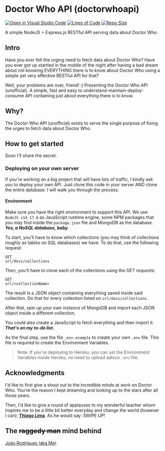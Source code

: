 # Doctor Who API (doctorwhoapi)

[![Open in Visual Studio Code](https://open.vscode.dev/badges/open-in-vscode.svg)](https://open.vscode.dev/joaodath/doctorwhoapi)
[![Lines of Code](https://img.shields.io/tokei/lines/github/joaodath/doctorwhoapi)](https://img.shields.io/tokei/lines/github/joaodath/doctorwhoapi)
[![Repo Size](https://img.shields.io/github/repo-size/joaodath/doctorwhoapi)](https://img.shields.io/github/repo-size/joaodath/doctorwhoapi)

A simple NodeJS + Express.js RESTful API serving data about Doctor Who.

## Intro

Have you ever felt the urging need to fetch data about Doctor Who? Have you
ever got up startled in the middle of the night after having a bad dream
about not knowing EVERYTHING there is to know about Doctor Who using a simple
yet very effective RESTful API for that?

Well, your problems are over, friend! :)
Presenting the Doctor Who API (unofficial). A simple, fast and easy to
understand-maintain-deploy-consume API containing just about everything
there is to know.

## Why?

The Doctor Who API (unofficial) exists to serve the single purpose of fixing
the urges to fetch data about Doctor Who.

## How to get started

Soon I'll share the secret.

### Deploying on your own server

If you're working on a big project that will have lots of traffic, I kindly ask
you to deploy your own API. Just clone this code in your server AND clone the
entire database. I will walk you through the process.

#### Environment

Make sure you have the right environment to support this API. 
We use `NodeJS v14.17.6` as JavaScript runtime engine, some NPM packages that 
you may find inside the `package.json` file and MongoDB as the database. 
_**Yes, a NoSQL database, baby.**_

To start, you'll have to know which collections (you may think of collections 
roughly as tables on SQL databases) we have. 
To do that, use the following request:

```
GET
url/docs/collections
```

Then, you'll have to clone each of the collections using the GET requests:

```
GET
url/<collectionName>
```

The result is a JSON object containing everything saved inside said collection.
Do that for every collection listed on `url/docs/collections`.

After that, spin up your own instance of MongoDB and import each JSON object
inside a different collection.

You could also create a JavaScript to fetch everything and then import it. 
**_That's on my to-do list._**

As the final step, use the file `.env.example` to create your own `.env` file.
This file is required to create the Environment Variables. 

> Note: If you're deploying to Heroku, you can set the Environment Variables 
> inside Heroku, no need to upload adisco `.env` file.

## Acknowledgments

I'd like to first give a shout out to the incredible minds at work on
Doctor Who. You're the reason I kept dreaming and looking up to the stars
after all those years.

Then, I'd like to give a round of applauses to my wonderful teacher whom
inspires me to be a little bit better everyday and change the world
(however I can): **[Thiago Lima](https://github.com/codethi)**.
As he would say: SWIPE UP!

## The ~~raggedy man~~ mind behind

[João Rodrigues (aka Me)](https://github.com/joaodath)
